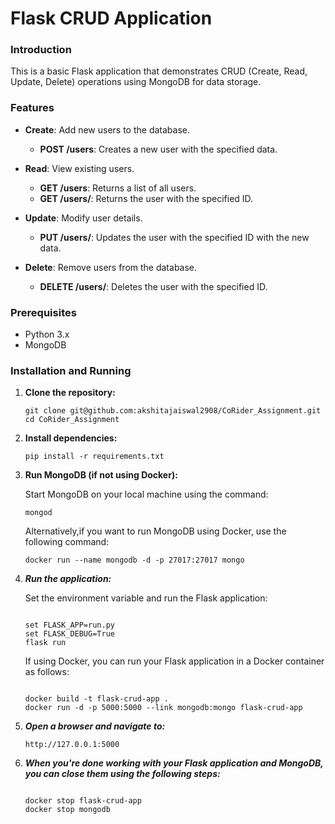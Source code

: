 # Flask CRUD Application

### Introduction

This is a basic Flask application that demonstrates CRUD (Create, Read, Update, Delete) operations using MongoDB for data storage.

### Features

- **Create**: Add new users to the database.
  - **POST /users**: Creates a new user with the specified data.
  
- **Read**: View existing users.
  - **GET /users**: Returns a list of all users.
  - **GET /users/<id>**: Returns the user with the specified ID.
  
- **Update**: Modify user details.
  - **PUT /users/<id>**: Updates the user with the specified ID with the new data.
  
- **Delete**: Remove users from the database.
  - **DELETE /users/<id>**: Deletes the user with the specified ID.

### Prerequisites

- Python 3.x
- MongoDB

### Installation and Running

1. **Clone the repository:**

   ```
   git clone git@github.com:akshitajaiswal2908/CoRider_Assignment.git
   cd CoRider_Assignment

2. **Install dependencies:**

    ```
    pip install -r requirements.txt

3. **Run MongoDB (if not using Docker):**

    Start MongoDB on your local machine using the command:

    ```
    mongod
    ```
    Alternatively,if you want to run MongoDB using Docker, use the following command:

    ```
    docker run --name mongodb -d -p 27017:27017 mongo

4. ***Run the application:***

    Set the environment variable and run the Flask application:

    ```

    set FLASK_APP=run.py
    set FLASK_DEBUG=True 
    flask run

    ```
    
    If using Docker, you can run your Flask application in a Docker container as follows:

    ```

    docker build -t flask-crud-app .
    docker run -d -p 5000:5000 --link mongodb:mongo flask-crud-app

5. ***Open a browser and navigate to:***


    ```
    http://127.0.0.1:5000

6. ***When you're done working with your Flask application and MongoDB, you can close them using the following steps:***
   ```

   docker stop flask-crud-app
   docker stop mongodb
